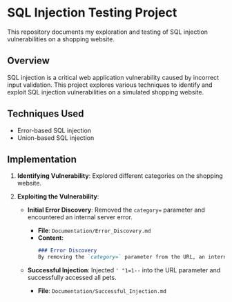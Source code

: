 # SQL Injection Testing Project

This repository documents my exploration and testing of SQL injection vulnerabilities on a shopping website.

## Overview

SQL injection is a critical web application vulnerability caused by incorrect input validation. This project explores various techniques to identify and exploit SQL injection vulnerabilities on a simulated shopping website.

## Techniques Used

- Error-based SQL injection
- Union-based SQL injection

## Implementation

1. **Identifying Vulnerability**: Explored different categories on the shopping website.
   
2. **Exploiting the Vulnerability**:

   - **Initial Error Discovery**: Removed the `category=` parameter and encountered an internal server error.
     - **File**: `Documentation/Error_Discovery.md`
     - **Content**:
       ```markdown
       ### Error Discovery
       By removing the `category=` parameter from the URL, an internal server error (HTTP 500) was encountered.
       ```

   - **Successful Injection**: Injected `' "1=1--` into the URL parameter and successfully accessed all pets.
     - **File**: `Documentation/Successful_Injection.md`
 
